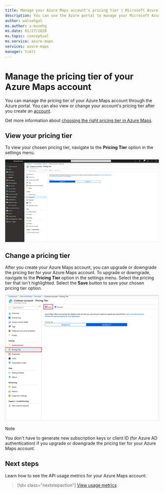 ```yaml
---
title: Manage your Azure Maps account's pricing tier | Microsoft Azure Maps 
description: You can use the Azure portal to manage your Microsoft Azure Maps account and its pricing tier.
author: walsehgal
ms.author: v-musehg
ms.date: 01/27/2020
ms.topic: conceptual
ms.service: azure-maps
services: azure-maps
manager: timlt
---
```


# Manage the pricing tier of your Azure Maps account

You can manage the pricing tier of your Azure Maps account through the Azure portal. You can also view or change your account's pricing tier after you create an [account](https://azure.microsoft.com/free/?WT.mc_id=A261C142F).

Get more information about [choosing the right pricing tier in Azure Maps](https://docs.microsoft.com/azure/azure-maps/choose-pricing-tier).

## View your pricing tier

To view your chosen pricing tier, navigate to the **Pricing Tier** option in the settings menu.

[ ![View chosen pricing tier](./media/how-to-manage-pricing-tier/view-pricing-tier.png) ](./media/how-to-manage-pricing-tier/view-pricing-tier.png#lightbox)

## Change a pricing tier

After you create your Azure Maps account, you can upgrade or downgrade the pricing tier for your Azure Maps account. To upgrade or downgrade, navigate to the **Pricing Tier** option in the settings menu. Select the pricing tier that isn't highlighted. Select the **Save** button to save your chosen pricing tier option.

[ ![Change a pricing tier](./media/how-to-manage-pricing-tier/change-pricing-tier.png) ](./media/how-to-manage-pricing-tier/change-pricing-tier.png#lightbox)

> [!NOTE]
> You don't have to generate new subscription keys or client ID (for Azure AD authentication) if you upgrade or downgrade the pricing tier for your Azure Maps account.

## Next steps

Learn how to see the API usage metrics for your Azure Maps account:

> [!div class="nextstepaction"]	
> [View usage metrics](./how-to-view-api-usage.md)
